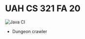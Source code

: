 # UAH CS 321 FA 20
![Java CI](https://github.com/dthornton22/team-9-project-cs-321-01/workflows/Java%20CI/badge.svg?branch=master)

- Dungeon crawler
